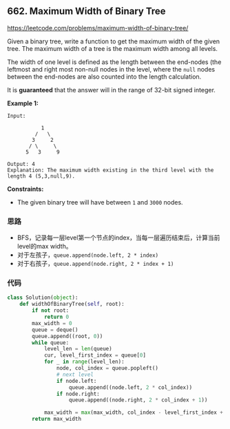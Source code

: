 ## 662. Maximum Width of Binary Tree

https://leetcode.com/problems/maximum-width-of-binary-tree/

Given a binary tree, write a function to get the maximum width of the given tree. The maximum width of a tree is the maximum width among all levels.

The width of one level is defined as the length between the end-nodes (the leftmost and right most non-null nodes in the level, where the `null` nodes between the end-nodes are also counted into the length calculation.

It is **guaranteed** that the answer will in the range of 32-bit signed integer.

**Example 1:**

```
Input: 

           1
         /   \
        3     2
       / \     \  
      5   3     9 

Output: 4
Explanation: The maximum width existing in the third level with the length 4 (5,3,null,9).
```

**Constraints:**

- The given binary tree will have between `1` and `3000` nodes.

### 思路

- BFS，记录每一层level第一个节点的index，当每一层遍历结束后，计算当前level的max width。
- 对于左孩子，```queue.append(node.left, 2 * index)```
- 对于右孩子，```queue.append(node.right, 2 * index + 1)```

### 代码

```python
class Solution(object):
    def widthOfBinaryTree(self, root):
        if not root:
            return 0
        max_width = 0
        queue = deque()
        queue.append((root, 0))
        while queue:
            level_len = len(queue)
            cur, level_first_index = queue[0]
            for _ in range(level_len):
                node, col_index = queue.popleft()
                # next level
                if node.left:
                    queue.append((node.left, 2 * col_index))
                if node.right:
                    queue.append((node.right, 2 * col_index + 1))

            max_width = max(max_width, col_index - level_first_index + 1)
        return max_width
```

